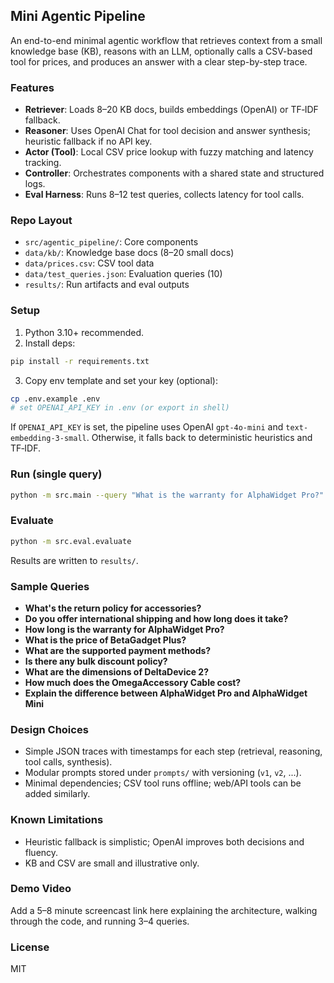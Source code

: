 ## Mini Agentic Pipeline

An end-to-end minimal agentic workflow that retrieves context from a small knowledge base (KB), reasons with an LLM, optionally calls a CSV-based tool for prices, and produces an answer with a clear step-by-step trace.

### Features
- **Retriever**: Loads 8–20 KB docs, builds embeddings (OpenAI) or TF‑IDF fallback.
- **Reasoner**: Uses OpenAI Chat for tool decision and answer synthesis; heuristic fallback if no API key.
- **Actor (Tool)**: Local CSV price lookup with fuzzy matching and latency tracking.
- **Controller**: Orchestrates components with a shared state and structured logs.
- **Eval Harness**: Runs 8–12 test queries, collects latency for tool calls.

### Repo Layout
- `src/agentic_pipeline/`: Core components
- `data/kb/`: Knowledge base docs (8–20 small docs)
- `data/prices.csv`: CSV tool data
- `data/test_queries.json`: Evaluation queries (10)
- `results/`: Run artifacts and eval outputs

### Setup
1) Python 3.10+ recommended.
2) Install deps:
```bash
pip install -r requirements.txt
```
3) Copy env template and set your key (optional):
```bash
cp .env.example .env
# set OPENAI_API_KEY in .env (or export in shell)
```

If `OPENAI_API_KEY` is set, the pipeline uses OpenAI `gpt-4o-mini` and `text-embedding-3-small`. Otherwise, it falls back to deterministic heuristics and TF‑IDF.

### Run (single query)
```bash
python -m src.main --query "What is the warranty for AlphaWidget Pro?"
```

### Evaluate
```bash
python -m src.eval.evaluate
```
Results are written to `results/`.

### Sample Queries
- **What's the return policy for accessories?**
- **Do you offer international shipping and how long does it take?**
- **How long is the warranty for AlphaWidget Pro?**
- **What is the price of BetaGadget Plus?**
- **What are the supported payment methods?**
- **Is there any bulk discount policy?**
- **What are the dimensions of DeltaDevice 2?**
- **How much does the OmegaAccessory Cable cost?**
- **Explain the difference between AlphaWidget Pro and AlphaWidget Mini**

### Design Choices
- Simple JSON traces with timestamps for each step (retrieval, reasoning, tool calls, synthesis).
- Modular prompts stored under `prompts/` with versioning (`v1`, `v2`, ...).
- Minimal dependencies; CSV tool runs offline; web/API tools can be added similarly.

### Known Limitations
- Heuristic fallback is simplistic; OpenAI improves both decisions and fluency.
- KB and CSV are small and illustrative only.

### Demo Video
Add a 5–8 minute screencast link here explaining the architecture, walking through the code, and running 3–4 queries.

### License
MIT


